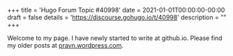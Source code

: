 +++
title = 'Hugo Forum Topic #40998'
date = 2021-01-01T00:00:00-00:00
draft = false
details = 'https://discourse.gohugo.io/t/40998'
description = ""
+++

Welcome to my page. I have newly started to write at github.io. Please find my older posts at [pravn.wordpress.com](pravn.wordpress.com).